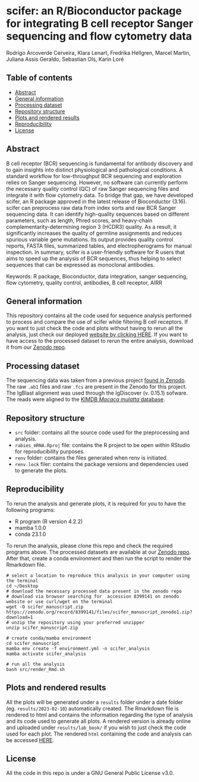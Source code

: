 # scifer: an R/Bioconductor package for integrating B cell receptor Sanger sequencing and flow cytometry data


Rodrigo Arcoverde Cerveira, Klara Lenart, Fredrika Hellgren, Marcel Martin, Juliana Assis Geraldo, Sebastian Ols, Karin Loré


## Table of contents
* [Abstract](#abstract)
* [General information](#general-information)
* [Processing dataset](#processing-dataset)
* [Repository structure](#repository-structure)
* [Plots and rendered results](#plots-and-rendered-results)
* [Reproducibility](#reproducibility)
* [License](#license)

## Abstract

B cell receptor (BCR) sequencing is fundamental for antibody discovery and to gain insights into distinct physiological and pathological conditions. A standard workflow for low-throughput BCR sequencing and exploration relies on Sanger sequencing. However, no software can currently perform the necessary quality control (QC) of raw Sanger sequencing files and integrate it with flow cytometry data. To bridge that gap, we have developed scifer, an R package approved in the latest release of Bioconductor (3.16). scifer can preprocess raw data from index sorts and raw BCR Sanger sequencing data. It can identify high-quality sequences based on different parameters, such as length, Phred scores, and heavy-chain complementarity-determining region 3 (HCDR3) quality. As a result, it significantly increases the quality of germline assignments and reduces spurious variable gene mutations. Its output provides quality control reports, FASTA files, summarized tables, and electropherograms for manual inspection. In summary, scifer is a user-friendly software for R users that aims to speed up the analysis of BCR sequences, thus helping to select sequences that can be expressed as monoclonal antibodies.

Keywords: R package, Bioconductor, data integration, sanger sequencing, flow cytometry, quality control, antibodies, B cell receptor, AIRR


## General information

This repository contains all the code used for sequence analysis performed to process and compare the use of scifer while filtering B cell receptors. If you want to just check the code and plots without having to rerun all the analysis, just check our deployed [website by clicking HERE](https://rodrigarc.github.io/scifer_manuscript/results/lab_book/scifer_analysis_and_plots.html). If you want to have access to the processed dataset to rerun the entire analysis, download it from our [Zenodo repo](https://zenodo.org/record/8399141).

## Processing dataset

The sequencing data was taken from a previous project [found in Zenodo](https://zenodo.org/record/7895251). The raw `.ab1` files and raw `.fcs` are present in the Zenodo for this project. The IgBlast alignment was used through the IgDiscover (v. 0.15.1) sofware. The reads were aligned to the [KIMDB *Macaca mulatta* database](http://kimdb.gkhlab.se/datasets/).

## Repository structure
 - `src` folder: contains all the source code used for the preprocessing and analysis.
 - `rabies_mRNA.Rproj` file: contains the R project to be open within RStudio for reproducibility purposes.
 - `renv` folder: contains the files generated when renv is initiated. 
 - `renv.lock` filer: contains the package versions and dependencies used to generate the plots.
 
## Reproducibility

To rerun the analysis and generate plots, it is required for you to have the following programs:
 - R program (R version 4.2.2)
 - mamba 1.0.0
 - conda 23.1.0
 
To rerun the analysis, please clone this repo and check the required programs above. The processed datasets are available at our [Zenodo repo](https://zenodo.org/record/8399141). After that, create a conda environment and then run the script to render the Rmarkdown file.


```
# select a location to reproduce this analysis in your computer using the terminal
cd ~/Desktop
# download the necessary processed data present in the zenodo repo
# download via browser searching for  accession 8399141 on zenodo website or use curl/wget on the terminal
wget -O scifer_manuscript.zip https://zenodo.org/record/8399141/files/scifer_manuscript_zenodo1.zip?download=1
# unzip the repository using your preferred unzipper
unzip scifer_manuscript.zip

# create conda/mamba environment
cd scifer_manuscript
mamba env create -f environment.yml -n scifer_analysis
mamba activate scifer_analysis

# run all the analysis
bash src/render_Rmd.sh

```

## Plots and rendered results

All the plots will be generated under a `results` folder under a date folder (eg. `results/2023-02-10`) automatically created. The Rmarkdown file is rendered to html and contains the information regarding the type of analysis and its code used to generate all plots. A rendered version is already online and uploaded under `results/lab_book/` if you wish to just check the code used for each plot. The rendered `html` containing the code and analysis can be accessed [HERE](https://rodrigarc.github.io/scifer_manuscript/results/lab_book/scifer_analysis_and_plots.html). 


## License

All the code in this repo is under a GNU General Public License v3.0.
